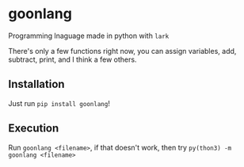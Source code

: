 # goonlang

Programming lnaguage made in python with `lark`

There's only a few functions right now, you can assign variables, add, subtract, print, and I think a few others.

## Installation

Just run `pip install goonlang`!

## Execution

Run `goonlang <filename>`, if that doesn't work, then try `py(thon3) -m goonlang <filename>`
